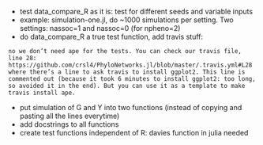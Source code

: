 - test data_compare_R as it is: test for different seeds and variable inputs
- example: simulation-one.jl, do ~1000 simulations per setting. Two settings: nassoc=1 and nassoc=0 (for npheno=2)
- do data_compare_R a true test function, add travis stuff:
```
no we don’t need ape for the tests. You can check our travis file, line 28:
https://github.com/crsl4/PhyloNetworks.jl/blob/master/.travis.yml#L28
where there’s a line to ask travis to install ggplot2. This line is commented out (because it took 6 minutes to install ggplot2: too long, so avoided it in the end). But you can use it as a template to make travis install ape.
```
- put simulation of G and Y into two functions (instead of copying and pasting all the lines everytime)
- add docstrings to all functions
- create test functions independent of R: davies function in julia needed